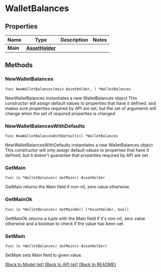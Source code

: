 # WalletBalances

## Properties

Name | Type | Description | Notes
------------ | ------------- | ------------- | -------------
**Main** | [**AssetHolder**](AssetHolder.md) |  | 

## Methods

### NewWalletBalances

`func NewWalletBalances(main AssetHolder, ) *WalletBalances`

NewWalletBalances instantiates a new WalletBalances object
This constructor will assign default values to properties that have it defined,
and makes sure properties required by API are set, but the set of arguments
will change when the set of required properties is changed

### NewWalletBalancesWithDefaults

`func NewWalletBalancesWithDefaults() *WalletBalances`

NewWalletBalancesWithDefaults instantiates a new WalletBalances object
This constructor will only assign default values to properties that have it defined,
but it doesn't guarantee that properties required by API are set

### GetMain

`func (o *WalletBalances) GetMain() AssetHolder`

GetMain returns the Main field if non-nil, zero value otherwise.

### GetMainOk

`func (o *WalletBalances) GetMainOk() (*AssetHolder, bool)`

GetMainOk returns a tuple with the Main field if it's non-nil, zero value otherwise
and a boolean to check if the value has been set.

### SetMain

`func (o *WalletBalances) SetMain(v AssetHolder)`

SetMain sets Main field to given value.



[[Back to Model list]](../README.md#documentation-for-models) [[Back to API list]](../README.md#documentation-for-api-endpoints) [[Back to README]](../README.md)


